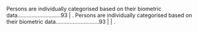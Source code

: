 Persons are individually categorised based on their biometric data............................93                                                                                                                                                                                                                                                                                                                             | . Persons are individually categorised based on their biometric data............................93                                                                                                                                                                                                                                                                                                                             |
| . 